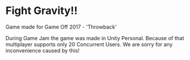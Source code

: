 # Fight Gravity!!

Game made for Game Off 2017 - 'Throwback'

During Game Jam the game was made in Unity Personal. Because of that multiplayer supports only 20 Concurrent Users. We are sorry for any inconvenience caused by this!
